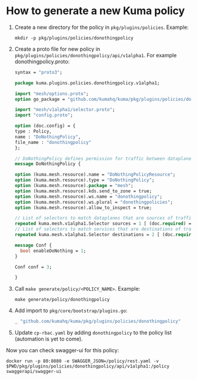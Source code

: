 # How to generate a new Kuma policy

1. Create a new directory for the policy in `pkg/plugins/policies`. Example:
    ```shell
    mkdir -p pkg/plugins/policies/donothingpolicy
    ```

2. Create a proto file for new policy in `pkg/plugins/policies/donothingpolicy/api/v1alpha1`. For example 
donothingpolicy.proto:
    ```protobuf
    syntax = "proto3";

    package kuma.plugins.policies.donothingpolicy.v1alpha1;
    
    import "mesh/options.proto";
    option go_package = "github.com/kumahq/kuma/pkg/plugins/policies/donothingpolicy/api/v1alpha1";
    
    import "mesh/v1alpha1/selector.proto";
    import "config.proto";
    
    option (doc.config) = {
    type : Policy,
    name : "DoNothingPolicy",
    file_name : "donothingpolicy"
    };
    
    // DoNothingPolicy defines permission for traffic between dataplanes.
    message DoNothingPolicy {
    
    option (kuma.mesh.resource).name = "DoNothingPolicyResource";
    option (kuma.mesh.resource).type = "DoNothingPolicy";
    option (kuma.mesh.resource).package = "mesh";
    option (kuma.mesh.resource).kds.send_to_zone = true;
    option (kuma.mesh.resource).ws.name = "donothingpolicy";
    option (kuma.mesh.resource).ws.plural = "donothingpolicies";
    option (kuma.mesh.resource).allow_to_inspect = true;
    
    // List of selectors to match dataplanes that are sources of traffic.
    repeated kuma.mesh.v1alpha1.Selector sources = 1 [ (doc.required) = true ];
    // List of selectors to match services that are destinations of traffic.
    repeated kuma.mesh.v1alpha1.Selector destinations = 2 [ (doc.required) = true ];
   
    message Conf {
      bool enableDoNothing = 1;
    }
    
    Conf conf = 3;

    }
    ```

3. Call `make generate/policy/<POLICY_NAME>`. Example:
   ```shell
   make generate/policy/donothingpolicy
   ```
   
4. Add import to `pkg/core/bootstrap/plugins.go`:
   ```go
   _ "github.com/kumahq/kuma/pkg/plugins/policies/donothingpolicy"
   ```

5. Update `cp-rbac.yaml` by adding `donothingpolicy` to the policy list (automation is yet to come).

Now you can check swagger-ui for this policy:

```shell
docker run -p 80:8080 -e SWAGGER_JSON=/policy/rest.yaml -v $PWD/pkg/plugins/policies/donothingpolicy/api/v1alpha1:/policy swaggerapi/swagger-ui
```
